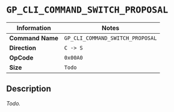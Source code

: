 # `GP_CLI_COMMAND_SWITCH_PROPOSAL`

| Information               | Notes |
|---                        |---    |
| **Command Name**          | `GP_CLI_COMMAND_SWITCH_PROPOSAL` |
| **Direction**             | `C -> S` |
| **OpCode**                | `0x00A0` |
| **Size**                  | `Todo` |

## Description

_Todo._